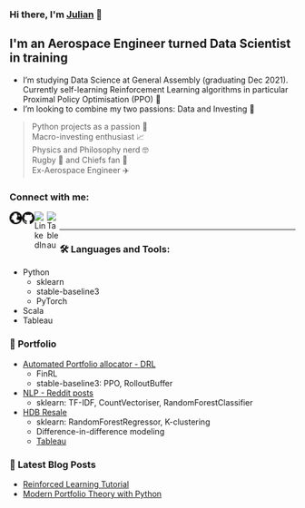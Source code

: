 ﻿
### Hi there, I'm [Julian][LinkedIn] 👋 


## I'm an Aerospace Engineer turned Data Scientist in training

- I’m studying Data Science at General Assembly (graduating Dec 2021). Currently self-learning Reinforcement Learning algorithms in particular Proximal Policy Optimisation (PPO) 🌱   
- I’m looking to combine my two passions: Data and Investing 👯  
> Python projects as a passion 🐍    
 Macro-investing enthusiast 📈     
Physics and Philosophy nerd 🤓  
Rugby 🏉 and Chiefs fan 🏈    
Ex-Aerospace Engineer ✈️     


### Connect with me:

[<img align="left" alt="medium articles" width="22px" src="https://raw.githubusercontent.com/iconic/open-iconic/master/svg/globe.svg" />][blog]
[<img align="left" alt="github" width="22px" src="https://raw.githubusercontent.com/github/explore/78df643247d429f6cc873026c0622819ad797942/topics/github/github.png" />][github]
[<img align="left" alt="LinkedIn" width="22px" src="https://cdn.jsdelivr.net/npm/simple-icons@v3/icons/linkedin.svg" />][linkedin]
[<img align="left" alt="Tableau" width="22px" src="https://cdn.jsdelivr.net/npm/simple-icons@3.13.0/icons/tableau.svg" />][tableau]

<br/>

---
### 🛠️ Languages and Tools:

- Python
	- sklearn
	- stable-baseline3
	- PyTorch
- Scala
- Tableau

### 📁 Portfolio

- [Automated Portfolio allocator - DRL](https://github.com/changjulian17/DataSciencePortfolio/tree/main/Investment_Portfolio)
	- FinRL
	- stable-baseline3: PPO, RolloutBuffer
- [NLP - Reddit posts](https://github.com/changjulian17/DataSciencePortfolio/tree/main/NLP_Classification) 
	- sklearn: TF-IDF, CountVectoriser, RandomForestClassifier
- [HDB Resale](https://github.com/changjulian17/resale_HDB)
	- sklearn: RandomForestRegressor, K-clustering
	- Difference-in-difference modeling
	- [Tableau](https://public.tableau.com/app/profile/julian.chang/viz/FirstDashboard_16315416189430/HDB_Res_Map)


### 📕 Latest Blog Posts

<!-- BLOG-POST-LIST:START -->
- [Reinforced Learning Tutorial](https://medium.com/@changjulian17/reinforced-learning-tutorial-fecd51b44c)
- [Modern Portfolio Theory with Python](https://medium.com/@changjulian17/modern-portfolio-theory-with-python-f33c9f517cd4)


[blog]: https://medium.com/@changjulian17
[github]: https://github.com/changjulian17
[linkedin]: https://www.linkedin.com/in/julian-chang/
[tableau]: https://public.tableau.com/app/profile/julian.chang

